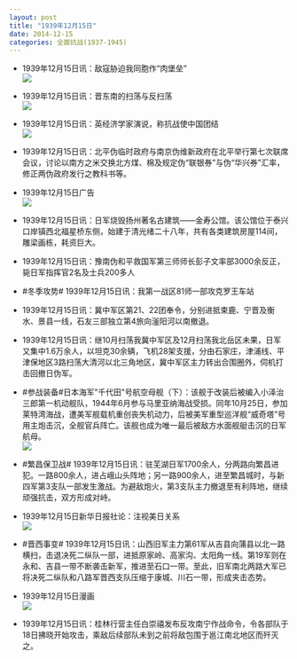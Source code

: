 ```yaml
---
layout: post
title: "1939年12月15日"
date: 2014-12-15
categories: 全面抗战(1937-1945)
---
```


<meta name="referrer" content="no-referrer" />

- 1939年12月15日讯：敌寇胁迫我同胞作“肉堡垒” <br/><img src="https://ww4.sinaimg.cn/large/aca367d8jw1enasboephrj20bc0bmabd.jpg" />

- 1939年12月15日讯：晋东南的扫荡与反扫荡 <br/><img src="https://ww1.sinaimg.cn/large/aca367d8jw1enaqjm7frdj20gi11nwp3.jpg" />

- 1939年12月15日讯：英经济学家演说，称抗战使中国团结 <br/><img src="https://ww4.sinaimg.cn/large/aca367d8jw1enaotsrqooj205c0c6dge.jpg" />

- 1939年12月15日讯：北平伪临时政府与南京伪维新政府在北平举行第七次联席会议，讨论以南方之米交换北方煤、棉及规定伪“联银券”与伪“华兴券”汇率，修正两伪政府发行之教科书等。 

- 1939年12月15日广告 <br/><img src="https://ww3.sinaimg.cn/large/aca367d8jw1enan3o8oa8j20bn0gfjsy.jpg" />

- 1939年12月15日讯：日军烧毁扬州著名古建筑——金寿公馆。该公馆位于泰兴口岸镇西北福星桥东侧，始建于清光绪二十八年，共有各类建筑房屋114间，雕梁画栋，耗资巨大。 

- 1939年12月15日讯：豫南伪和平救国军第三师师长彭子文率部3000余反正，毙日军指挥官2名及士兵200多人 

- #冬季攻势# 1939年12月15日讯：我第一战区81师一部攻克罗王车站 

- 1939年12月15日讯：冀中军区第21、22团奉令，分别进抵束鹿、宁晋及衡水、景县一线，石友三部独立第4旅向滏阳河以南撤退。  

- 1939年12月15日讯：继10月扫荡我冀中军区及12月扫荡我北岳区未果，日军又集中1.6万余人，以坦克30余辆，飞机28架支援，分由石家庄，津浦线、平津保地区3路扫荡大清河以北三角地区，冀中军区主力转出合围圈外，伺机打击回撤日伪军。 

- #参战装备#日本海军"千代田"号航空母舰（下）：该舰于改装后被编入小泽治三郎第一机动舰队，1944年6月参与马里亚纳海战受损。同年10月25日，参加莱特湾海战，遭美军舰载机重创丧失机动力，后被美军重型巡洋舰“威奇塔”号用主炮击沉，全舰官兵阵亡。该舰也成为唯一最后被敌方水面舰艇击沉的日军航母。 <br/><img src="https://ww4.sinaimg.cn/large/aca367d8jw1ena4waiyaoj20hw0kcq7n.jpg" />

- #繁昌保卫战# 1939年12月15日讯：驻芜湖日军1700余人，分两路向繁昌进犯。一路800余人，进占峨山头阵地；另一路900余人，进至繁昌城时，与新四军第3支队一部发生激战。为避敌炮火，第3支队主力撤退至有利阵地，继续顽强抗击，双方形成对峙。 

- 1939年12月15日新华日报社论：注视美日关系 <br/><img src="https://ww2.sinaimg.cn/large/aca367d8jw1ena2ahimwjj20wd0hbdl3.jpg" />

- #晋西事变# 1939年12月15日讯：山西旧军主力第61军从吉县向蒲县以北一路横扫，击退决死二纵队一部，进抵原家岭、高家沟、太阳角一线。第19军则在永和、吉县一带不断袭击新军，推进至石口一带。至此，旧军南北两路大军已将决死二纵队和八路军晋西支队压缩于康城、川石一带，形成夹击态势。 

- 1939年12月15日漫画 <br/><img src="https://ww2.sinaimg.cn/large/aca367d8jw1ena0k2fe1vj20d80cxdgs.jpg" />

- 1939年12月15日讯：桂林行营主任白崇禧发布反攻南宁作战命令，令各部队于18日拂晓开始攻击，乘敌后续部队未到之前将敌包围于邕江南北地区而歼灭之。 

